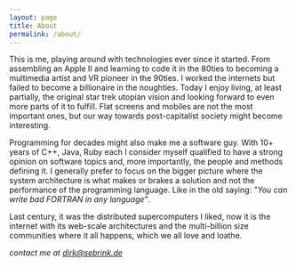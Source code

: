 ```yaml
---
layout: page
title: About
permalink: /about/
---
```

This is me, playing around with technologies ever since it started. From
assembling an Apple II and learning to code it in the 80ties to becoming a
multimedia artist and VR pioneer in the 90ties. I worked the internets but
failed to become a billionaire in the noughties. Today I enjoy living, at least
partially, the original star trek utopian vision and looking forward to even
more parts of it to fulfill. Flat screens and mobiles are not the most
important ones, but our way towards post-capitalist society might become interesting.

Programming for decades might also make me a software guy. With 10+ years of
C++, Java, Ruby each I consider myself qualified to have a strong opinion on
software topics and, more importantly, the people and methods defining it. I
generally prefer to focus on the bigger picture where the system architecture
is what makes or brakes a solution and not the performance of the programming
language. Like in the old saying: *"You can write bad FORTRAN in any
language"*. 

Last century, it was the distributed supercomputers I liked, now it is the
internet with its web-scale architectures and the multi-billion size
communities where it all happens, which we all love and loathe. 

_contact me at [dirk@sebrink.de](mailto:dirk@sebrink.de)_

